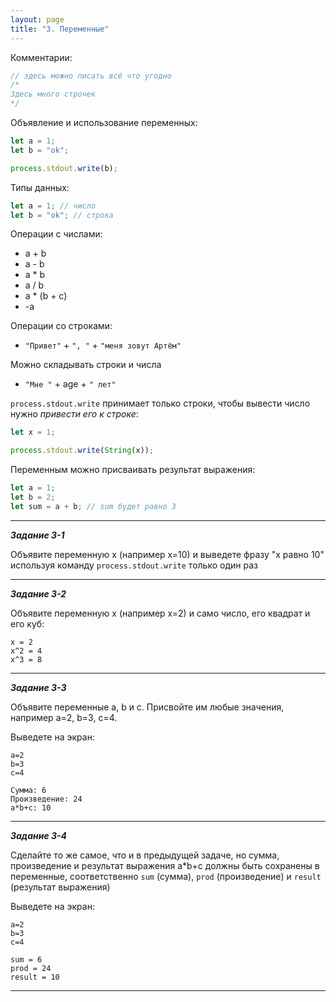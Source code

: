 ```yaml
---
layout: page
title: "3. Переменные"
---
```


<!---
В прошлом уроке мы выводили квадратную матрицу

```js
for (let i = 0; i < 10; ++i) {
  for (let j = 0; j < 10; ++j) {
    process.stdout.write("0");
  }
  process.stdout.write("\n");
}
```

Здесь мы два раза указываем цифру 10 - размер матрицы. Давайте сделаем так, чтобы размер матрицы можно было менять изменив только одну строчку. Для этого нужно вынести цифру 10 в переменную, вот таким образом:

```js
let size = 10;

for (let i = 0; i < size; ++i) {
  for (let j = 0; j < size; ++j) {
    process.stdout.write("0");
  }
  process.stdout.write("\n");
}
```

`let size = 10;` - это объявление переменной. Её имя size, а значение - 10. Теперь в дальнейшем коде нашей программы мы можем писать size вместо 10. Ещё давайте вынесем в переменную символ "0", из которого состоит наша матрица:

```js
let size = 10;
let digit = "0";

for (let i = 0; i < size; ++i) {
  for (let j = 0; j < size; ++j) {
    process.stdout.write(digit);
  }
  process.stdout.write("\n");
}
```

Теперь мы можем поменять размер и наполнение матрицы просто поменяв переменные:

```js
let size = 4;
let digit = "+";

for (let i = 0; i < size; ++i) {
  for (let j = 0; j < size; ++j) {
    process.stdout.write(digit);
  }
  process.stdout.write("\n");
}
```

Выведет:

```
++++
++++
++++
++++
```
-->

Комментарии:

```js
// здесь можно писать всё что угодно
/*
Здесь много строчек
*/
```

Объявление и использование переменных:

```js
let a = 1;
let b = "ok";

process.stdout.write(b);
```

Типы данных:

```js
let a = 1; // число
let b = "ok"; // строка
```

Операции с числами:

- a + b
- a - b
- a \* b
- a / b
- a \* (b + c)
- -a

Операции со строками:

- `"Привет"` + `", "` + `"меня зовут Артём"`

Можно складывать строки и числа

- `"Мне "` + age + `" лет"`

`process.stdout.write` принимает только строки, чтобы вывести число нужно _привести его к строке_:

```js
let x = 1;

process.stdout.write(String(x));
```

Переменным можно присваивать результат выражения:

```js
let a = 1;
let b = 2;
let sum = a + b; // sum будет равно 3
```

---

_**Задание 3-1**_

Объявите переменную x (например x=10) и выведете фразу "x равно 10" используя команду `process.stdout.write` только один раз

---

_**Задание 3-2**_

Объявите переменную x (например x=2) и само число, его квадрат и его куб:

```
x = 2
x^2 = 4
x^3 = 8
```

---

_**Задание 3-3**_

Объявите переменные a, b и c. Присвойте им любые значения, например a=2, b=3, c=4.

Выведете на экран:

```
a=2
b=3
c=4

Сумма: 6
Произведение: 24
a*b+c: 10
```

---

_**Задание 3-4**_

Сделайте то же самое, что и в предыдущей задаче, но сумма, произведение и результат выражения a\*b+c должны быть сохранены в переменные, соответственно `sum` (сумма), `prod` (произведение) и `result` (результат выражения)

Выведете на экран:

```
a=2
b=3
c=4

sum = 6
prod = 24
result = 10
```

---
